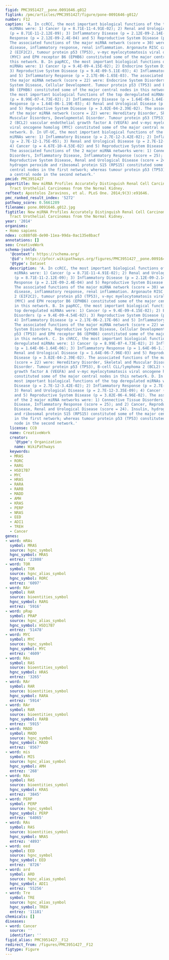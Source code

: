 ```yaml
---
figid: PMC3951427__pone.0091646.g012
figlink: /pmc/articles/PMC3951427/figure/pone-0091646-g012/
number: F12
caption: 'A. In ccRCC, the most important biological functions of the top deregulated
  miRNAs were: 1) Cancer (p = 8.71E-11-4.91E-02); 2) Renal and Urological Disease
  (p = 8.71E-11-2.12E-09); 3) Inflammatory Disease (p = 2.12E-09-2.14E-03); 4) Inflammatory
  Response (p = 2.12E-09-2.4E-04) and 5) Reproductive System Disease (p = 3.37E-05-2.58E-02).
  The associated functions of the major miRNA network (score = 30) were: Inflammatory
  disease, inflammatory response, renal inflammation. Argonaute RISC catalytic component
  2 (EIF2C2), tumour protein p53 (TP53), v-myc myelocytomatosis viral oncogene homolog
  (MYC) and EPH receptor B6 (EPHB6) constituted some of the major central nodes in
  this network. B. In papRCC, the most important biological functions of the top deregulated
  miRNAs were: 1) Cancer (p = 9.4E-09-4.15E-02); 2) Endocrine System Disorders (p = 9.4E-09-4.54E-02);
  3) Reproductive System Disease (p = 9.4E-09-5.11E-03); 4) Inflammatory Disease (p = 2.17E-06-2.17E-06)
  and 5) Inflammatory Response (p = 2.17E-06-1.65E-03). The associated functions of
  the major miRNA network (score = 22) were: Endocrine System Disorders, Reproductive
  System Disease, Cellular Development. Tumour protein p53 (TP53) and EPH receptor
  B6 (EPHB6) constituted some of the major central nodes in this network. C. In chRCC,
  the most important biological functions of the top deregulated miRNAs were: 1) Cancer
  (p = 8.99E-07-4.73E-02); 2) Inflammatory Disease (p = 1.64E-06-1.64E-06); 3) Inflammatory
  Response (p = 1.64E-06-1.19E-03); 4) Renal and Urological Disease (p = 1.64E-06-7.96E-03)
  and 5) Reproductive System Disease (p = 3.02E-04-2.39E-02). The associated functions
  of the major miRNA network (score = 22) were: Hereditary Disorder, Skeletal and
  Muscular Disorders, Developmental Disorder. Tumour protein p53 (TP53), B-cell CLL/lymphoma
  2 (BCL2) vascular endothelial growth factor A (VEGFA) and v-myc myelocytomatosis
  viral oncogene homolog (MYC) constituted some of the major central nodes in this
  network. D. In UT-UC, the most important biological functions of the top deregulated
  miRNAs were: 1) Inflammatory Disease (p = 2.7E-12-3.42E-02); 2) Inflammatory Response
  (p = 2.7E-12-1.75E-05); 3) Renal and Urological Disease (p = 2.7E-12-3.35E-09);
  4) Cancer (p = 4.67E-10-4.53E-02) and 5) Reproductive System Disease (p = 3.82E-06-4.96E-02).
  The associated functions of the 2 major miRNA networks were: 1) Connective Tissue
  Disorders, Inflammatory Disease, Inflammatory Response (score = 25); and 2) Cancer,
  Reproductive System Disease, Renal and Urological Disease (score = 24). Insulin,
  hydrogen peroxide and ribosomal protein S15 (RPS15) constituted some of the major
  central nodes in the first network; whereas tumour protein p53 (TP53) constituted
  a central node in the second network.'
pmcid: PMC3951427
papertitle: New miRNA Profiles Accurately Distinguish Renal Cell Carcinomas and Upper
  Tract Urothelial Carcinomas from the Normal Kidney.
reftext: Apostolos Zaravinos, et al. PLoS One. 2014;9(3):e91646.
pmc_ranked_result_index: '5272'
pathway_score: 0.5661289
filename: pone.0091646.g012.jpg
figtitle: New miRNA Profiles Accurately Distinguish Renal Cell Carcinomas and Upper
  Tract Urothelial Carcinomas from the Normal Kidney.
year: '2014'
organisms:
- Homo sapiens
ndex: cc888fd8-de90-11ea-99da-0ac135e8bacf
annotations: []
seo: CreativeWork
schema-jsonld:
  '@context': https://schema.org/
  '@id': https://pfocr.wikipathways.org/figures/PMC3951427__pone.0091646.g012.html
  '@type': Dataset
  description: 'A. In ccRCC, the most important biological functions of the top deregulated
    miRNAs were: 1) Cancer (p = 8.71E-11-4.91E-02); 2) Renal and Urological Disease
    (p = 8.71E-11-2.12E-09); 3) Inflammatory Disease (p = 2.12E-09-2.14E-03); 4) Inflammatory
    Response (p = 2.12E-09-2.4E-04) and 5) Reproductive System Disease (p = 3.37E-05-2.58E-02).
    The associated functions of the major miRNA network (score = 30) were: Inflammatory
    disease, inflammatory response, renal inflammation. Argonaute RISC catalytic component
    2 (EIF2C2), tumour protein p53 (TP53), v-myc myelocytomatosis viral oncogene homolog
    (MYC) and EPH receptor B6 (EPHB6) constituted some of the major central nodes
    in this network. B. In papRCC, the most important biological functions of the
    top deregulated miRNAs were: 1) Cancer (p = 9.4E-09-4.15E-02); 2) Endocrine System
    Disorders (p = 9.4E-09-4.54E-02); 3) Reproductive System Disease (p = 9.4E-09-5.11E-03);
    4) Inflammatory Disease (p = 2.17E-06-2.17E-06) and 5) Inflammatory Response (p = 2.17E-06-1.65E-03).
    The associated functions of the major miRNA network (score = 22) were: Endocrine
    System Disorders, Reproductive System Disease, Cellular Development. Tumour protein
    p53 (TP53) and EPH receptor B6 (EPHB6) constituted some of the major central nodes
    in this network. C. In chRCC, the most important biological functions of the top
    deregulated miRNAs were: 1) Cancer (p = 8.99E-07-4.73E-02); 2) Inflammatory Disease
    (p = 1.64E-06-1.64E-06); 3) Inflammatory Response (p = 1.64E-06-1.19E-03); 4)
    Renal and Urological Disease (p = 1.64E-06-7.96E-03) and 5) Reproductive System
    Disease (p = 3.02E-04-2.39E-02). The associated functions of the major miRNA network
    (score = 22) were: Hereditary Disorder, Skeletal and Muscular Disorders, Developmental
    Disorder. Tumour protein p53 (TP53), B-cell CLL/lymphoma 2 (BCL2) vascular endothelial
    growth factor A (VEGFA) and v-myc myelocytomatosis viral oncogene homolog (MYC)
    constituted some of the major central nodes in this network. D. In UT-UC, the
    most important biological functions of the top deregulated miRNAs were: 1) Inflammatory
    Disease (p = 2.7E-12-3.42E-02); 2) Inflammatory Response (p = 2.7E-12-1.75E-05);
    3) Renal and Urological Disease (p = 2.7E-12-3.35E-09); 4) Cancer (p = 4.67E-10-4.53E-02)
    and 5) Reproductive System Disease (p = 3.82E-06-4.96E-02). The associated functions
    of the 2 major miRNA networks were: 1) Connective Tissue Disorders, Inflammatory
    Disease, Inflammatory Response (score = 25); and 2) Cancer, Reproductive System
    Disease, Renal and Urological Disease (score = 24). Insulin, hydrogen peroxide
    and ribosomal protein S15 (RPS15) constituted some of the major central nodes
    in the first network; whereas tumour protein p53 (TP53) constituted a central
    node in the second network.'
  license: CC0
  name: CreativeWork
  creator:
    '@type': Organization
    name: WikiPathways
  keywords:
  - MRAS
  - RORC
  - RARG
  - HSD17B7
  - MYC
  - HRAS
  - RARA
  - RARB
  - MADD
  - AMH
  - KRAS
  - PERP
  - NRAS
  - EED
  - ADI1
  - TREH
  - Cancer
genes:
- word: mRAs
  symbol: MRAS
  source: hgnc_symbol
  hgnc_symbol: MRAS
  entrez: '22808'
- word: TOR
  symbol: TOR
  source: hgnc_alias_symbol
  hgnc_symbol: RORC
  entrez: '6097'
- word: RAr
  symbol: RAR
  source: bioentities_symbol
  hgnc_symbol: RARG
  entrez: '5916'
- word: pRap
  symbol: PRAP
  source: hgnc_alias_symbol
  hgnc_symbol: HSD17B7
  entrez: '51478'
- word: MYC
  symbol: MYC
  source: hgnc_symbol
  hgnc_symbol: MYC
  entrez: '4609'
- word: RAs
  symbol: RAS
  source: bioentities_symbol
  hgnc_symbol: HRAS
  entrez: '3265'
- word: RAr
  symbol: RAR
  source: bioentities_symbol
  hgnc_symbol: RARA
  entrez: '5914'
- word: RAr
  symbol: RAR
  source: bioentities_symbol
  hgnc_symbol: RARB
  entrez: '5915'
- word: MADD
  symbol: MADD
  source: hgnc_symbol
  hgnc_symbol: MADD
  entrez: '8567'
- word: mis
  symbol: MIS
  source: hgnc_alias_symbol
  hgnc_symbol: AMH
  entrez: '268'
- word: RAs
  symbol: RAS
  source: bioentities_symbol
  hgnc_symbol: KRAS
  entrez: '3845'
- word: PERP
  symbol: PERP
  source: hgnc_symbol
  hgnc_symbol: PERP
  entrez: '64065'
- word: RAs
  symbol: RAS
  source: bioentities_symbol
  hgnc_symbol: NRAS
  entrez: '4893'
- word: eed
  symbol: EED
  source: hgnc_symbol
  hgnc_symbol: EED
  entrez: '8726'
- word: ard
  symbol: ARD
  source: hgnc_alias_symbol
  hgnc_symbol: ADI1
  entrez: '55256'
- word: Tre
  symbol: TRE
  source: hgnc_alias_symbol
  hgnc_symbol: TREH
  entrez: '11181'
chemicals: []
diseases:
- word: Cancer
  source: ''
  identifier: ''
figid_alias: PMC3951427__F12
redirect_from: /figures/PMC3951427__F12
figtype: Figure
---
```

